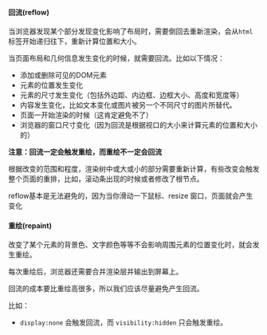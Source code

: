 #### **回流(reflow)**

当浏览器发现某个部分发现变化影响了布局时，需要倒回去重新渲染，会从`html`标签开始递归往下，重新计算位置和大小。

当页面布局和几何信息发生变化的时候，就需要回流。比如以下情况：

- 添加或删除可见的DOM元素
- 元素的位置发生变化
- 元素的尺寸发生变化（包括外边距、内边框、边框大小、高度和宽度等）
- 内容发生变化，比如文本变化或图片被另一个不同尺寸的图片所替代。
- 页面一开始渲染的时候（这肯定避免不了）
- 浏览器的窗口尺寸变化（因为回流是根据视口的大小来计算元素的位置和大小的）

**注意：回流一定会触发重绘，而重绘不一定会回流**

根据改变的范围和程度，渲染树中或大或小的部分需要重新计算，有些改变会触发整个页面的重排，比如，滚动条出现的时候或者修改了根节点。

reflow基本是无法避免的，因为当你滑动一下鼠标、resize 窗口，页面就会产生变化

#### **重绘(repaint)**

改变了某个元素的背景色、文字颜色等等不会影响周围元素的位置变化时，就会发生重绘。

每次重绘后，浏览器还需要合并渲染层并输出到屏幕上。

回流的成本要比重绘高很多，所以我们应该尽量避免产生回流。

比如：

- `display:none` 会触发回流，而 `visibility:hidden` 只会触发重绘。
